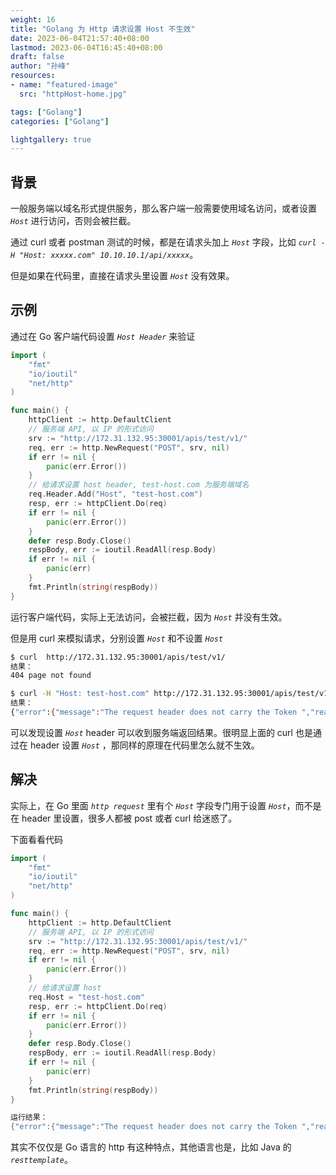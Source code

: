 ```yaml
---
weight: 16
title: "Golang 为 Http 请求设置 Host 不生效"
date: 2023-06-04T21:57:40+08:00
lastmod: 2023-06-04T16:45:40+08:00
draft: false
author: "孙峰"
resources:
- name: "featured-image"
  src: "httpHost-home.jpg"

tags: ["Golang"]
categories: ["Golang"]

lightgallery: true
---
```


## 背景

一般服务端以域名形式提供服务，那么客户端一般需要使用域名访问，或者设置 *`Host`* 进行访问，否则会被拦截。

通过 curl 或者 postman 测试的时候，都是在请求头加上 *`Host`* 字段，比如 *`curl -H "Host: xxxxx.com" 10.10.10.1/api/xxxxx`*。

但是如果在代码里，直接在请求头里设置 *`Host`* 没有效果。

## 示例

通过在 Go 客户端代码设置 *`Host Header`* 来验证

```go
import (
	"fmt"
	"io/ioutil"
	"net/http"
)

func main() {
	httpClient := http.DefaultClient
	// 服务端 API, 以 IP 的形式访问
	srv := "http://172.31.132.95:30001/apis/test/v1/"
	req, err := http.NewRequest("POST", srv, nil)
	if err != nil {
		panic(err.Error())
	}
	// 给请求设置 host header, test-host.com 为服务端域名
	req.Header.Add("Host", "test-host.com")
	resp, err := httpClient.Do(req)
	if err != nil {
		panic(err.Error())
	}
	defer resp.Body.Close()
	respBody, err := ioutil.ReadAll(resp.Body)
	if err != nil {
		panic(err)
	}
	fmt.Println(string(respBody))
}
```

运行客户端代码，实际上无法访问，会被拦截，因为 *`Host`* 并没有生效。

但是用 curl 来模拟请求，分别设置 *`Host`* 和不设置 *`Host`* 

```bash
$ curl  http://172.31.132.95:30001/apis/test/v1/
结果：
404 page not found

$ curl -H "Host: test-host.com" http://172.31.132.95:30001/apis/test/v1/
结果：
{"error":{"message":"The request header does not carry the Token ","reason":""}}
```

可以发现设置 *`Host`* header 可以收到服务端返回结果。很明显上面的 curl 也是通过在 header 设置 *`Host`* ，那同样的原理在代码里怎么就不生效。

## 解决

实际上，在 Go 里面 *`http request`* 里有个 *`Host`* 字段专门用于设置 *`Host`*，而不是在 header 里设置，很多人都被 post 或者 curl 给迷惑了。

下面看看代码

```go
import (
	"fmt"
	"io/ioutil"
	"net/http"
)

func main() {
	httpClient := http.DefaultClient
	// 服务端 API, 以 IP 的形式访问
	srv := "http://172.31.132.95:30001/apis/test/v1/"
	req, err := http.NewRequest("POST", srv, nil)
	if err != nil {
		panic(err.Error())
	}
	// 给请求设置 host 
	req.Host = "test-host.com"
	resp, err := httpClient.Do(req)
	if err != nil {
		panic(err.Error())
	}
	defer resp.Body.Close()
	respBody, err := ioutil.ReadAll(resp.Body)
	if err != nil {
		panic(err)
	}
	fmt.Println(string(respBody))
}

运行结果：
{"error":{"message":"The request header does not carry the Token ","reason":""}}
```

其实不仅仅是 Go 语言的 http 有这种特点，其他语言也是，比如 Java 的 *`resttemplate`*。